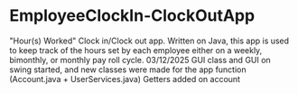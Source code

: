 # EmployeeClockIn-ClockOutApp
"Hour(s) Worked" Clock in/Clock out app. Written on Java, this app is used to keep track of the hours set by each employee either on a weekly, bimonthly, or monthly pay roll cycle.  03/12/2025 GUI class and GUI on swing started, and new classes were made for the app function (Account.java + UserServices.java)  Getters added on account 
